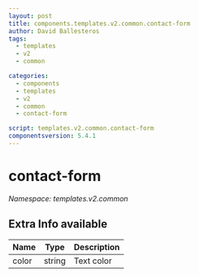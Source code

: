 ```yaml
---
layout: post
title: components.templates.v2.common.contact-form
author: David Ballesteros
tags:
  - templates
  - v2
  - common

categories:
  - components
  - templates
  - v2
  - common
  - contact-form

script: templates.v2.common.contact-form
componentsversion: 5.4.1
---
```

# contact-form

*Namespace: templates.v2.common*

## Extra Info available

| Name | Type | Description |
| --- | --- | --- |
| color | string | Text color |